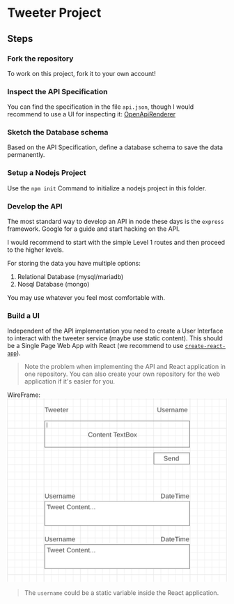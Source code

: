 # Tweeter Project

## Steps

### Fork the repository

To work on this project, fork it to your own account!

### Inspect the API Specification

You can find the specification in the file `api.json`, though I would recommend
to use a UI for inspecting it: [OpenApiRenderer][1]

[1]: https://temando.github.io/open-api-renderer/demo/?url=https://raw.githubusercontent.com/trackcode-team/tweeter/master/api.json

### Sketch the Database schema

Based on the API Specification, define a database schema to save the data
permanently.

### Setup a Nodejs Project

Use the `npm init` Command to initialize a nodejs project in this folder.

### Develop the API

The most standard way to develop an API in node these days is the `express`
framework. Google for a guide and start hacking on the API.

I would recommend to start with the simple Level 1 routes and then proceed to
the higher levels.

For storing the data you have multiple options:

1. Relational Database (mysql/mariadb)
1. Nosql Database (mongo)

You may use whatever you feel most comfortable with.

### Build a UI

Independent of the API implementation you need to create a
User Interface to interact with the tweeter service (maybe use static content). This should be a Single Page Web App with React (we recommend to use  [`create-react-app`](https://github.com/facebook/create-react-app)).

> Note the problem when implementing the API and React application in one repository. You can also create your own repository for the web application if it's easier for you.

WireFrame:
![wireframe tweeter](./wireframe.png)

> The `username` could be a static variable inside the React application.

